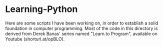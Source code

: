 # Learning-Python

Here are some scripts I have been working on, in order to establish a solid foundation in computer programming.
Most of the code in this directory is derived from Derek Banas' series named "Learn to Program", available on Youtube (shorturl.at/opBLO).
